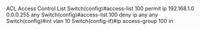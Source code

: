 ACL Access Control List
Switch(config)#access-list 100 permit ip 192.168.1.0 0.0.0.255 any
Switch(config)#access-list 100 deny ip any any
Switch(config)#int vlan 10
Switch(config-if)#ip access-group 100 in